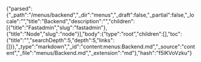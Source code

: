 {"parsed":{"_path":"/menus/backend","_dir":"menus","_draft":false,"_partial":false,"_locale":"","title":"Backend","description":"","children":[{"title":"Fastadmin","slug":"fastadmin"},{"title":"Node","slug":"node"}],"body":{"type":"root","children":[],"toc":{"title":"","searchDepth":5,"depth":5,"links":[]}},"_type":"markdown","_id":"content:menus:Backend.md","_source":"content","_file":"menus/Backend.md","_extension":"md"},"hash":"f5lKVoVzku"}